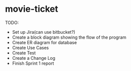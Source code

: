 # movie-ticket

TODO:
 - Set up Jira(can use bitbucket?)
 - Create a block diagram showing the flow of the program
 - Create ER diagram for database
 - Create Use Cases
 - Create Test
 - Create a Change Log
 - Finish Sprint 1 report
